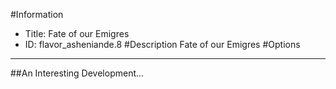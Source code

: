 #Information
 - Title: Fate of our Emigres
 - ID: flavor_asheniande.8
#Description
Fate of our Emigres
#Options

___
##An Interesting Development...
